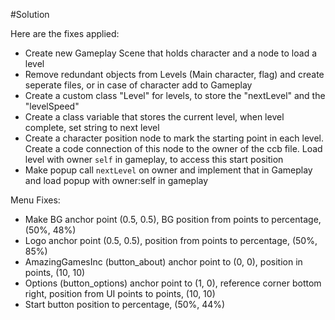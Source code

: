 #Solution

Here are the fixes applied:

- Create new Gameplay Scene that holds character and a node to load a level
- Remove redundant objects from Levels (Main character, flag) and create seperate files, or in case of character add to Gameplay
- Create a custom class "Level" for levels, to store the "nextLevel" and the "levelSpeed"
- Create a class variable that stores the current level, when level complete, set string to next level
- Create a character position node to mark the starting point in each level. Create a code connection of this node to the owner of the ccb file. Load level with owner `self` in gameplay, to access this start position
- Make popup call `nextLevel` on owner and implement that in Gameplay and load popup with owner:self in gameplay

Menu Fixes:

- Make BG anchor point (0.5, 0.5), BG position from points to percentage, (50%, 48%)
- Logo anchor point (0.5, 0.5), position from points to percentage, (50%, 85%)
- AmazingGamesInc (button_about) anchor point to (0, 0), position in points, (10, 10)
- Options (button_options) anchor point to (1, 0), reference corner bottom right, position from UI points to points, (10, 10)
- Start button position to percentage, (50%, 44%)